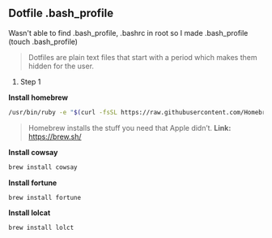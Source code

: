 ## Dotfile .bash_profile

Wasn't able to find .bash_profile, .bashrc in root so I made .bash_profile (touch .bash_profile)

>Dotfiles are plain text files that start with a period which makes them hidden for the user.

1. Step 1 

**Install homebrew**
```bash
/usr/bin/ruby -e "$(curl -fsSL https://raw.githubusercontent.com/Homebrew/install/master/install)"
```
> Homebrew installs the stuff you need that Apple didn’t.
**Link:** https://brew.sh/  

**Install cowsay**
```bash
brew install cowsay
```

**Install fortune**
```bash
brew install fortune
```

**Install lolcat**
```bash
brew install lolct
```


